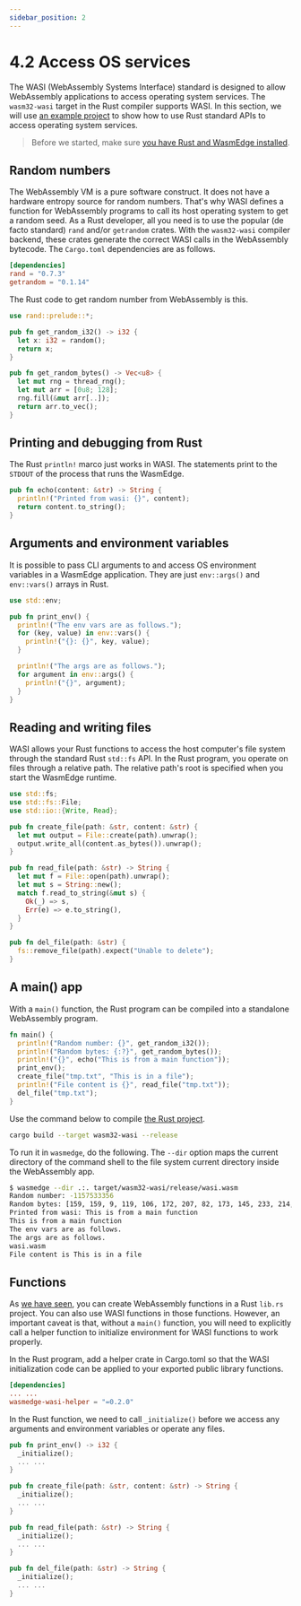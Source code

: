 ```yaml
---
sidebar_position: 2
---
```


# 4.2 Access OS services

The WASI (WebAssembly Systems Interface) standard is designed to allow WebAssembly applications to access operating system services.
The `wasm32-wasi` target in the Rust compiler supports WASI.
In this section, we will use [an example project](https://github.com/second-state/rust-examples/tree/main/wasi) to show how to use Rust standard APIs to access operating system services.

> Before we started, make sure [you have Rust and WasmEdge installed](setup.md).

## Random numbers

The WebAssembly VM is a pure software construct. It does not have a hardware entropy source for random numbers. That's why WASI defines a function for WebAssembly programs to call its host operating system to get a random seed. As a Rust developer, all you need is to use the popular (de facto standard) `rand` and/or `getrandom` crates. With the `wasm32-wasi` compiler backend, these crates generate the correct WASI calls in the WebAssembly bytecode. The `Cargo.toml` dependencies are as follows.

```toml
[dependencies]
rand = "0.7.3"
getrandom = "0.1.14"
```

The Rust code to get random number from WebAssembly is this.

```rust
use rand::prelude::*;

pub fn get_random_i32() -> i32 {
  let x: i32 = random();
  return x;
}

pub fn get_random_bytes() -> Vec<u8> {
  let mut rng = thread_rng();
  let mut arr = [0u8; 128];
  rng.fill(&mut arr[..]);
  return arr.to_vec();
}
```

## Printing and debugging from Rust

The Rust `println!` marco just works in WASI. The statements print to the `STDOUT` of the process that runs the WasmEdge.

```rust
pub fn echo(content: &str) -> String {
  println!("Printed from wasi: {}", content);
  return content.to_string();
}
```

## Arguments and environment variables

It is possible to pass CLI arguments to and access OS environment variables in a WasmEdge application.
They are just `env::args()` and `env::vars()` arrays in Rust.

```rust
use std::env;

pub fn print_env() {
  println!("The env vars are as follows.");
  for (key, value) in env::vars() {
    println!("{}: {}", key, value);
  }

  println!("The args are as follows.");
  for argument in env::args() {
    println!("{}", argument);
  }
}
```

## Reading and writing files

WASI allows your Rust functions to access the host computer's file system through the standard Rust `std::fs` API.
In the Rust program, you operate on files through a relative path. The relative path's root is specified when you start the WasmEdge runtime.

```rust
use std::fs;
use std::fs::File;
use std::io::{Write, Read};

pub fn create_file(path: &str, content: &str) {
  let mut output = File::create(path).unwrap();
  output.write_all(content.as_bytes()).unwrap();
}

pub fn read_file(path: &str) -> String {
  let mut f = File::open(path).unwrap();
  let mut s = String::new();
  match f.read_to_string(&mut s) {
    Ok(_) => s,
    Err(e) => e.to_string(),
  }
}

pub fn del_file(path: &str) {
  fs::remove_file(path).expect("Unable to delete");
}
```

## A main() app

With a `main()` function, the Rust program can be compiled into a standalone WebAssembly program.

```rust
fn main() {
  println!("Random number: {}", get_random_i32());
  println!("Random bytes: {:?}", get_random_bytes());
  println!("{}", echo("This is from a main function"));
  print_env();
  create_file("tmp.txt", "This is in a file");
  println!("File content is {}", read_file("tmp.txt"));
  del_file("tmp.txt");
}
```

Use the command below to compile [the Rust project](https://github.com/second-state/rust-examples/blob/main/wasi/).

```bash
cargo build --target wasm32-wasi --release
```

To run it in `wasmedge`, do the following. The `--dir` option maps the current directory of the command shell to the file system current directory inside the WebAssembly app.

```bash
$ wasmedge --dir .:. target/wasm32-wasi/release/wasi.wasm 
Random number: -1157533356
Random bytes: [159, 159, 9, 119, 106, 172, 207, 82, 173, 145, 233, 214, 104, 35, 23, 53, 155, 12, 102, 231, 117, 67, 192, 215, 207, 202, 128, 198, 213, 41, 235, 57, 89, 223, 138, 70, 185, 137, 74, 162, 42, 20, 226, 177, 114, 170, 172, 39, 149, 99, 122, 68, 115, 205, 155, 202, 4, 48, 178, 224, 124, 42, 24, 56, 215, 90, 203, 150, 106, 128, 127, 201, 177, 187, 20, 195, 172, 56, 72, 28, 53, 163, 59, 36, 129, 160, 69, 203, 196, 72, 113, 61, 46, 249, 81, 134, 94, 134, 159, 51, 233, 247, 253, 116, 202, 210, 100, 75, 74, 95, 197, 44, 81, 87, 89, 115, 20, 226, 143, 139, 50, 60, 196, 59, 206, 105, 161, 226]
Printed from wasi: This is from a main function
This is from a main function
The env vars are as follows.
The args are as follows.
wasi.wasm
File content is This is in a file
```

## Functions

As [we have seen](hello_world.md#a-simple-function), you can create WebAssembly functions in a Rust `lib.rs` project. You can also use WASI functions in those functions.
However, an important caveat is that, without a `main()` function, you will need to explicitly call a helper function to initialize environment for WASI functions to work properly.

In the Rust program, add a helper crate in Cargo.toml so that the WASI initialization code can be applied to your exported public library functions.

```toml
[dependencies]
... ...
wasmedge-wasi-helper = "=0.2.0"
```

In the Rust function, we need to call `_initialize()` before we access any arguments and environment variables or operate any files.

```rust
pub fn print_env() -> i32 {
  _initialize();
  ... ...
}

pub fn create_file(path: &str, content: &str) -> String {
  _initialize();
  ... ...
}

pub fn read_file(path: &str) -> String {
  _initialize();
  ... ...
}

pub fn del_file(path: &str) -> String {
  _initialize();
  ... ...
}
```

